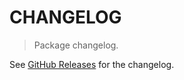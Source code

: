 # CHANGELOG

> Package changelog.

See [GitHub Releases](https://github.com/stdlib-js/math-base-special-ceilsd/releases) for the changelog.
